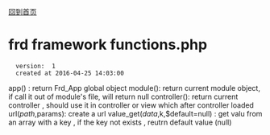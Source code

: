 [回到首页](/)

# frd framework functions.php

      version:  1
      created at 2016-04-25 14:03:00 


app() :  return Frd_App  global  object
module():  return current module object, if call it out of module's file, will return null
controller():  return current controller , should use it in controller or  view which after controller loaded
url($path,$params):   create a url 
value_get($data,$k,$default=null)   : get  valu from an array with a key , if the key not exists , reutrn default value (null)
 
